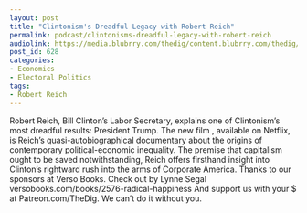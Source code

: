 ```yaml
---
layout: post
title: "Clintonism's Dreadful Legacy with Robert Reich"
permalink: podcast/clintonisms-dreadful-legacy-with-robert-reich
audiolink: https://media.blubrry.com/thedig/content.blubrry.com/thedig/The_Dig_-_EP_72_-_Reich.mp3
post_id: 628
categories: 
- Economics
- Electoral Politics
tags: 
- Robert Reich
---
```


Robert Reich, Bill Clinton’s Labor Secretary, explains one of Clintonism’s most dreadful results: President Trump. The new film 
, available on Netflix, is Reich’s quasi-autobiographical documentary about the origins of contemporary political-economic inequality. The premise that capitalism ought to be saved notwithstanding, Reich offers firsthand insight into Clinton’s rightward rush into the arms of Corporate America. Thanks to our sponsors at Verso Books. Check out 
 by Lynne Segal versobooks.com/books/2576-radical-happiness And support us with your $ at Patreon.com/TheDig. We can’t do it without you.